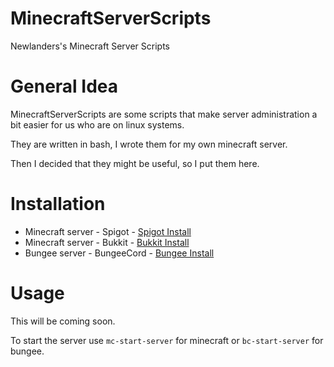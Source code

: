 MinecraftServerScripts
======================

Newlanders's Minecraft Server Scripts

General Idea
============
MinecraftServerScripts are some scripts that make server administration a bit easier for us who are on linux systems.

They are written in bash, I wrote them for my own minecraft server.

Then I decided that they might be useful, so I put them here.

Installation
============
* Minecraft server - Spigot - [Spigot Install](SPIGOT-INSTALL.md)
* Minecraft server - Bukkit - [Bukkit Install](BUKKIT-INSTALL.md)
* Bungee server - BungeeCord - [Bungee Install](BUNGEE-INSTALL.md)

Usage
=====
This will be coming soon.

To start the server use `mc-start-server` for minecraft or `bc-start-server` for bungee.
